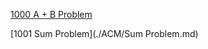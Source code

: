 [1000 A + B Problem](https://github.com/wcowboy/StudyNotes/blob/master/ACM/A%2BB%20Problem.md)



[1001 Sum Problem](./ACM/Sum Problem.md)

